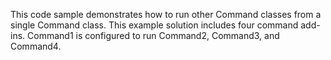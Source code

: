 This code sample demonstrates how to run other Command classes from a single Command class. This example solution includes four command add-ins. Command1 is configured to run Command2, Command3, and Command4.  

